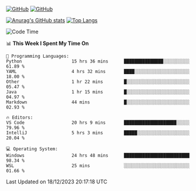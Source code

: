 [![GitHub](https://img.shields.io/github/followers/sharpxk?style=social)](https://github.com/sharpxk) [![GitHub](https://img.shields.io/github/stars/sharpxk?style=social)](https://github.com/sharpxk)

[![Anurag's GitHub stats](https://github-readme-stats-git-masterrstaa-rickstaa.vercel.app/api?username=sharpxk&hide=contribs,prs,issues&show_icons=true&theme=tokyonight)](https://github.com/anuraghazra/github-readme-stats)
[![Top Langs](https://github-readme-stats-git-masterrstaa-rickstaa.vercel.app/api/top-langs/?username=sharpxk&layout=compact&theme=tokyonight)](https://github.com/anuraghazra/github-readme-stats)

<!--START_SECTION:waka-->
![Code Time](http://img.shields.io/badge/Code%20Time-395%20hrs%207%20mins-blue)

📊 **This Week I Spent My Time On** 

```text
💬 Programming Languages: 
Python                   15 hrs 36 mins      ███████████████░░░░░░░░░░   61.89 % 
YAML                     4 hrs 32 mins       ████░░░░░░░░░░░░░░░░░░░░░   18.00 % 
Other                    1 hr 22 mins        █░░░░░░░░░░░░░░░░░░░░░░░░   05.47 % 
Java                     1 hr 15 mins        █░░░░░░░░░░░░░░░░░░░░░░░░   04.97 % 
Markdown                 44 mins             █░░░░░░░░░░░░░░░░░░░░░░░░   02.93 % 

🔥 Editors: 
VS Code                  20 hrs 9 mins       ████████████████████░░░░░   79.96 % 
IntelliJ                 5 hrs 3 mins        █████░░░░░░░░░░░░░░░░░░░░   20.04 % 

💻 Operating System: 
Windows                  24 hrs 48 mins      █████████████████████████   98.34 % 
WSL                      25 mins             ░░░░░░░░░░░░░░░░░░░░░░░░░   01.66 % 
```


 Last Updated on 18/12/2023 20:17:18 UTC
<!--END_SECTION:waka-->
